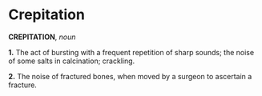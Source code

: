 # Crepitation

**CREPITATION**, _noun_

**1.** The act of bursting with a frequent repetition of sharp sounds; the noise of some salts in calcination; crackling.

**2.** The noise of fractured bones, when moved by a surgeon to ascertain a fracture.